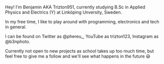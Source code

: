Hey! I'm Benjamin AKA Trizton951, currently studying B.Sc in Applied Physics and Electrics (Y) at Linköping Unversity, Sweden.

In my free time, I like to play around with programming, electronics and tech in general.

I can be found on Twitter as @phereu_, YouTube as trizton123, Instagram as @b3nphoto.

Currently not open to new projects as school takes up too much time, but feel free to give me a follow and we'll see what happens in the future 😃
